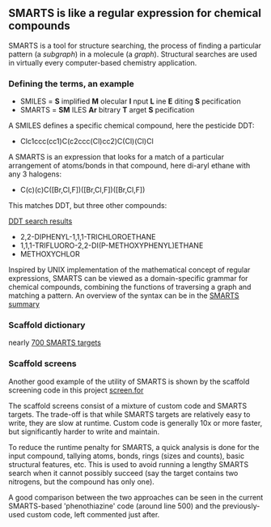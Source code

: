 ## SMARTS is like a regular expression for chemical compounds

SMARTS is a tool for structure searching, the process of finding a particular pattern
(a *subgraph*) in a molecule (a *graph*). Structural searches are
used in virtually every computer-based chemistry application.

### Defining the terms, an example

* SMILES = __S__ implified __M__ olecular __I__ nput __L__ ine __E__ diting __S__ pecification
* SMARTS = __SM__ ILES __Ar__ bitrary __T__ arget __S__ pecification

A SMILES defines a specific chemical compound, here the pesticide DDT:  

*  Clc1ccc(cc1)C(c2ccc(Cl)cc2)C(Cl)(Cl)Cl

A SMARTS is an expression that looks for a match of a particular arrangement 
of atoms/bonds in that compound, here di-aryl ethane with any 3 halogens:

* C(c)(c)C([Br,Cl,F])([Br,Cl,F])([Br,Cl,F])

This matches DDT, but three other compounds:

[DDT search results](./ddt.png)

* 2,2-DIPHENYL-1,1,1-TRICHLOROETHANE
* 1,1,1-TRIFLUORO-2,2-DI(P-METHOXYPHENYL)ETHANE
* METHOXYCHLOR

Inspired by UNIX implementation of the mathematical concept of regular expressions, 
SMARTS can be viewed as a domain-specific grammar for chemical compounds, combining 
the functions of traversing a graph and matching a pattern.
An overview of the syntax can be in the [SMARTS summary](./cheat-sheet.txt)

### Scaffold dictionary

nearly [700 SMARTS targets](./scaffold-dictionary.txt)

### Scaffold screens

Another good example of the utility of SMARTS is shown by the scaffold screening code in this 
project [screen.for](./screen.for)

The scaffold screens consist of a mixture of custom code and SMARTS targets. The trade-off
is that while SMARTS targets are relatively easy to write, they are slow at runtime. Custom
code is generally 10x or more faster, but significantly harder to write and maintain.

To reduce the runtime penalty for SMARTS, a quick analysis is done for the input compound,
tallying atoms, bonds, rings (sizes and counts), basic structural features, etc.  This is
used to avoid running a lengthy SMARTS search when it cannot possibly succeed (say the target
contains two nitrogens, but the compound has only one).

A good comparison between the two approaches can be seen in the current SMARTS-based
'phenothiazine' code (around line 500) and the previously-used custom code, left commented
just after.
